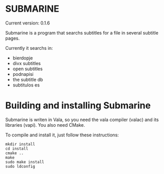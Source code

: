 SUBMARINE
=========

Current version: 0.1.6

Submarine is a program that searchs subtitles for a file in several subtitle pages.

Currently it searchs in:

  * bierdopje
  * divx subtitles
  * open subtitles
  * podnapisi
  * the subtitle db
  * subtitulos es

Building and installing Submarine
=================================

Submarine is writen in Vala, so you need the vala compiler (valac) and its libraries (vapi). You also need CMake.

To compile and install it, just follow these instructions:

    mkdir install
    cd install
    cmake ..
    make
    sudo make install
    sudo ldconfig

